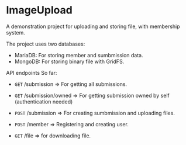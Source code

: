 # ImageUpload

A demonstration project for uploading and storing file, with membership system.

The project uses two databases:
- MariaDB: For storing member and sumbmission data.
- MongoDB: For storing binary file with GridFS.

API endpoints So far:

- `GET` /submission => For getting all submissions.
- `GET` /submission/owned => For getting submission owned by self (authentication needed)
- `POST` /submission  => For creating sumbmission and uploading files.

- `POST` /member => Registering and creating user.

- `GET` /file => for downloading file.